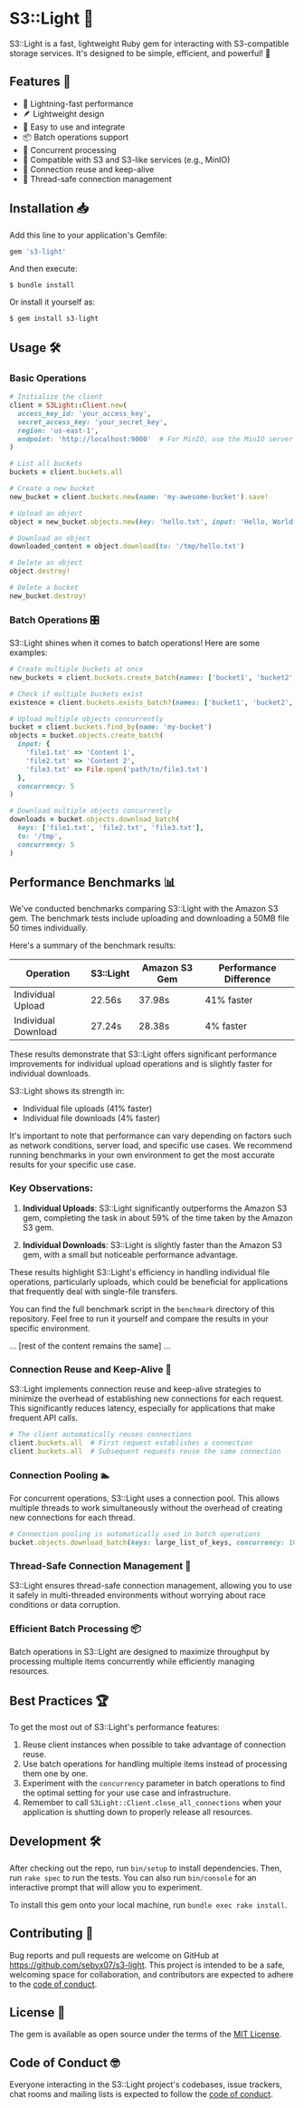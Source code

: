 # S3::Light 🚀

S3::Light is a fast, lightweight Ruby gem for interacting with S3-compatible storage services. It's designed to be simple, efficient, and powerful! 💪

## Features 🌟

- 🚄 Lightning-fast performance
- 🪶 Lightweight design
- 🔧 Easy to use and integrate
- 📦 Batch operations support
- 🔄 Concurrent processing
- 🔌 Compatible with S3 and S3-like services (e.g., MinIO)
- 🔁 Connection reuse and keep-alive
- 🧵 Thread-safe connection management

## Installation 📥

Add this line to your application's Gemfile:

```ruby
gem 's3-light'
```

And then execute:

    $ bundle install

Or install it yourself as:

    $ gem install s3-light

## Usage 🛠️

### Basic Operations

```ruby
# Initialize the client
client = S3Light::Client.new(
  access_key_id: 'your_access_key',
  secret_access_key: 'your_secret_key',
  region: 'us-east-1',
  endpoint: 'http://localhost:9000'  # For MinIO, use the MinIO server URL
)

# List all buckets
buckets = client.buckets.all

# Create a new bucket
new_bucket = client.buckets.new(name: 'my-awesome-bucket').save!

# Upload an object
object = new_bucket.objects.new(key: 'hello.txt', input: 'Hello, World!').save!

# Download an object
downloaded_content = object.download(to: '/tmp/hello.txt')

# Delete an object
object.destroy!

# Delete a bucket
new_bucket.destroy!
```

### Batch Operations 🎛️

S3::Light shines when it comes to batch operations! Here are some examples:

```ruby
# Create multiple buckets at once
new_buckets = client.buckets.create_batch(names: ['bucket1', 'bucket2', 'bucket3'])

# Check if multiple buckets exist
existence = client.buckets.exists_batch?(names: ['bucket1', 'bucket2', 'nonexistent-bucket'])

# Upload multiple objects concurrently
bucket = client.buckets.find_by(name: 'my-bucket')
objects = bucket.objects.create_batch(
  input: {
    'file1.txt' => 'Content 1',
    'file2.txt' => 'Content 2',
    'file3.txt' => File.open('path/to/file3.txt')
  },
  concurrency: 5
)

# Download multiple objects concurrently
downloads = bucket.objects.download_batch(
  keys: ['file1.txt', 'file2.txt', 'file3.txt'],
  to: '/tmp',
  concurrency: 5
)
```

## Performance Benchmarks 📊

We've conducted benchmarks comparing S3::Light with the Amazon S3 gem. The benchmark tests include uploading and downloading a 50MB file 50 times individually.

Here's a summary of the benchmark results:

| Operation         | S3::Light | Amazon S3 Gem | Performance Difference |
|-------------------|-----------|---------------|------------------------|
| Individual Upload | 22.56s    | 37.98s        | 41% faster             |
| Individual Download | 27.24s  | 28.38s        | 4% faster              |

These results demonstrate that S3::Light offers significant performance improvements for individual upload operations and is slightly faster for individual downloads.

S3::Light shows its strength in:
- Individual file uploads (41% faster)
- Individual file downloads (4% faster)

It's important to note that performance can vary depending on factors such as network conditions, server load, and specific use cases. We recommend running benchmarks in your own environment to get the most accurate results for your specific use case.

### Key Observations:

1. **Individual Uploads**: S3::Light significantly outperforms the Amazon S3 gem, completing the task in about 59% of the time taken by the Amazon S3 gem.

2. **Individual Downloads**: S3::Light is slightly faster than the Amazon S3 gem, with a small but noticeable performance advantage.

These results highlight S3::Light's efficiency in handling individual file operations, particularly uploads, which could be beneficial for applications that frequently deal with single-file transfers.

You can find the full benchmark script in the `benchmark` directory of this repository. Feel free to run it yourself and compare the results in your specific environment.

... [rest of the content remains the same] ...

### Connection Reuse and Keep-Alive 🔁

S3::Light implements connection reuse and keep-alive strategies to minimize the overhead of establishing new connections for each request. This significantly reduces latency, especially for applications that make frequent API calls.

```ruby
# The client automatically reuses connections
client.buckets.all  # First request establishes a connection
client.buckets.all  # Subsequent requests reuse the same connection
```

### Connection Pooling 🏊

For concurrent operations, S3::Light uses a connection pool. This allows multiple threads to work simultaneously without the overhead of creating new connections for each thread.

```ruby
# Connection pooling is automatically used in batch operations
bucket.objects.download_batch(keys: large_list_of_keys, concurrency: 10)
```

### Thread-Safe Connection Management 🧵

S3::Light ensures thread-safe connection management, allowing you to use it safely in multi-threaded environments without worrying about race conditions or data corruption.

### Efficient Batch Processing 📦

Batch operations in S3::Light are designed to maximize throughput by processing multiple items concurrently while efficiently managing resources.

## Best Practices 🏆

To get the most out of S3::Light's performance features:

1. Reuse client instances when possible to take advantage of connection reuse.
2. Use batch operations for handling multiple items instead of processing them one by one.
3. Experiment with the `concurrency` parameter in batch operations to find the optimal setting for your use case and infrastructure.
4. Remember to call `S3Light::Client.close_all_connections` when your application is shutting down to properly release all resources.

## Development 🛠️

After checking out the repo, run `bin/setup` to install dependencies. Then, run `rake spec` to run the tests. You can also run `bin/console` for an interactive prompt that will allow you to experiment.

To install this gem onto your local machine, run `bundle exec rake install`.

## Contributing 🤝

Bug reports and pull requests are welcome on GitHub at https://github.com/sebyx07/s3-light. This project is intended to be a safe, welcoming space for collaboration, and contributors are expected to adhere to the [code of conduct](https://github.com/sebyx07/s3-light/blob/master/CODE_OF_CONDUCT.md).

## License 📄

The gem is available as open source under the terms of the [MIT License](https://opensource.org/licenses/MIT).

## Code of Conduct 🤓

Everyone interacting in the S3::Light project's codebases, issue trackers, chat rooms and mailing lists is expected to follow the [code of conduct](https://github.com/sebyx07/s3-light/blob/master/CODE_OF_CONDUCT.md).